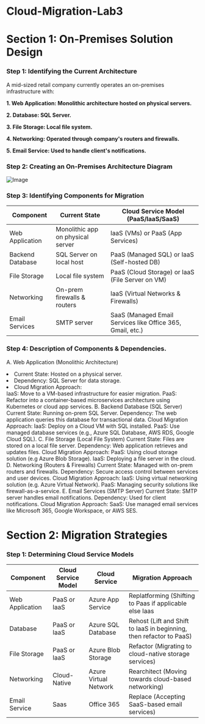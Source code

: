 # Cloud-Migration-Lab3
<h1>Section 1: On-Premises Solution Design</h1>

<h3><b>Step 1: Identifying the Current Architecture</b></h3>
<p>A mid-sized retail company currently operates an on-premises infrastructure with:</p>

<p><b>1. Web Application: Monolithic architecture hosted on physical servers.</b></p>
<p><b>2. Database: SQL Server.</b></p>
<p><b>3. File Storage: Local file system.</b></p>
<p><b>4. Networking: Operated through company's routers and firewalls.</b></p>
<p><b>5. Email Service: Used to handle client's notifications.</b></p>

<h3><b>Step 2: Creating an On-Premises Architecture Diagram</b></h3>

![Image](https://github.com/user-attachments/assets/465e78e3-c3fc-45fa-a458-98692d1ea21a)

<h3><b>Step 3: Identifying Components for Migration</b></h3>


| Component        | Current State                      | Cloud Service Model (PaaS/IaaS/SaaS)                       |
| ---------------- | ---------------------------------- | ---------------------------------------------------------- |
| Web Application  | Monolithic app on physical server	| IaaS (VMs) or PaaS (App Services)                          |
| Backend Database | SQL Server on local host           | PaaS (Managed SQL) or IaaS (Self-hosted DB)                |
| File Storage	   | Local file system	                | PaaS (Cloud Storage) or IaaS (File Server on VM)           |
| Networking	     | On-prem firewalls & routers        | IaaS (Virtual Networks & Firewalls)                        |
| Email Services   | SMTP server                        | SaaS (Managed Email Services like Office 365, Gmail, etc.) |

<h3><b>Step 4: Description of Components & Dependencies.</b></h3>
<p>A. Web Application (Monolithic Architecture)</p>
<li>Current State: Hosted on a physical server.</li>
<li>Dependency: SQL Server for data storage.</li>
<li>Cloud Migration Approach:</li>
IaaS: Move to a VM-based infrastructure for easier migration.
PaaS: Refactor into a container-based microservices architecture using Kubernetes or cloud app services.
B. Backend Database (SQL Server)
Current State: Running on-prem SQL Server.
Dependency: The web application queries this database for transactional data.
Cloud Migration Approach:
IaaS: Deploy on a Cloud VM with SQL installed.
PaaS: Use managed database services (e.g., Azure SQL Database, AWS RDS, Google Cloud SQL).
C. File Storage (Local File System)
Current State: Files are stored on a local file server.
Dependency: Web application retrieves and updates files.
Cloud Migration Approach:
PaaS: Using cloud storage solution (e.g Azure Blob Storage).
IaaS: Deploying a file server in the cloud.
D. Networking (Routers & Firewalls)
Current State: Managed with on-prem routers and firewalls.
Dependency: Secure access control between services and user devices.
Cloud Migration Approach:
IaaS: Using virtual networking solution (e.g. Azure Virtual Network).
PaaS: Managing security solutions like firewall-as-a-service.
E. Email Services (SMTP Server)
Current State: SMTP server handles email notifications.
Dependency: Used for client notifications.
Cloud Migration Approach:
SaaS: Use managed email services like Microsoft 365, Google Workspace, or AWS SES.
<h1>Section 2: Migration Strategies</h1>
<h3><b>Step 1: Determining Cloud Service Models</b></h3>

| Component       | Cloud Service Model | Cloud Service         | Migration Approach                                                  |
| --------------- | ------------------- | --------------------- | ------------------------------------------------------------------- |
| Web Application | PaaS or IaaS        | Azure App Service     | Replatforming (Shifting to Paas if applicable else Iaas             |
| Database        | PaaS or IaaS        | Azure SQL Database    | Rehost (Lift and Shift to IaaS in beginning, then refactor to PaaS) |
| File Storage    | PaaS or IaaS        | Azure Blob Storage    | Refactor (Migrating to cloud-native storage services)               |
| Networking      | Cloud-Native        | Azure Virtual Network | Rearchitect (Moving towards cloud-based networking)                 |
| Email Service   | Saas                | Office 365            | Replace (Accepting SaaS-based email services)                       |
